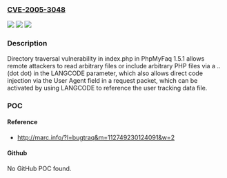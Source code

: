 ### [CVE-2005-3048](https://cve.mitre.org/cgi-bin/cvename.cgi?name=CVE-2005-3048)
![](https://img.shields.io/static/v1?label=Product&message=n%2Fa&color=blue)
![](https://img.shields.io/static/v1?label=Version&message=n%2Fa&color=blue)
![](https://img.shields.io/static/v1?label=Vulnerability&message=n%2Fa&color=brighgreen)

### Description

Directory traversal vulnerability in index.php in PhpMyFaq 1.5.1 allows remote attackers to read arbitrary files or include arbitrary PHP files via a .. (dot dot) in the LANGCODE parameter, which also allows direct code injection via the User Agent field in a request packet, which can be activated by using LANGCODE to reference the user tracking data file.

### POC

#### Reference
- http://marc.info/?l=bugtraq&m=112749230124091&w=2

#### Github
No GitHub POC found.

